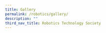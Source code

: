 ```yaml
---
title: Gallery
permalink: /robotics/gallery/
description: ""
third_nav_title: Robotics Technology Society
---
```

